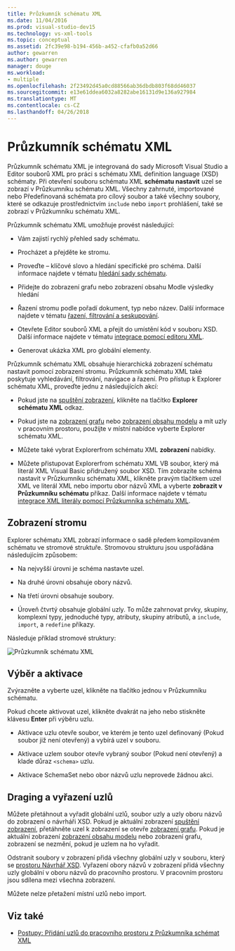 ```yaml
---
title: Průzkumník schématu XML
ms.date: 11/04/2016
ms.prod: visual-studio-dev15
ms.technology: vs-xml-tools
ms.topic: conceptual
ms.assetid: 2fc39e98-b194-456b-a452-cfafb0a52d66
author: gewarren
ms.author: gewarren
manager: douge
ms.workload:
- multiple
ms.openlocfilehash: 2f23492d45a0cd88566ab36dbdb803f68dd46037
ms.sourcegitcommit: e13e61ddea6032a8282abe16131d9e136a927984
ms.translationtype: MT
ms.contentlocale: cs-CZ
ms.lasthandoff: 04/26/2018
---
```

# <a name="xml-schema-explorer"></a>Průzkumník schématu XML

Průzkumník schématu XML je integrovaná do sady Microsoft Visual Studio a Editor souborů XML pro práci s schématu XML definition language (XSD) schématy. Při otevření souboru schématu XML **schématu nastavit** uzel se zobrazí v Průzkumníku schématu XML. Všechny zahrnuté, importované nebo Předefinovaná schémata pro cílový soubor a také všechny soubory, které se odkazuje prostřednictvím `include` nebo `import` prohlášení, také se zobrazí v Průzkumníku schématu XML.

 Průzkumník schématu XML umožňuje provést následující:

-   Vám zajistí rychlý přehled sady schématu.

-   Procházet a přejděte ke stromu.

-   Proveďte – klíčové slovo a hledání specifické pro schéma. Další informace najdete v tématu [hledání sady schématu](../xml-tools/searching-the-schema-set.md).

-   Přidejte do zobrazení grafu nebo zobrazení obsahu Modle výsledky hledání

-   Řazení stromu podle pořadí dokument, typ nebo název. Další informace najdete v tématu [řazení, filtrování a seskupování](../xml-tools/sorting-filtering-and-grouping-xml-schema-explorer.md).

-   Otevřete Editor souborů XML a přejít do umístění kód v souboru XSD. Další informace najdete v tématu [integrace pomocí editoru XML](../xml-tools/integration-with-xml-editor.md).

-   Generovat ukázka XML pro globální elementy.

Průzkumník schématu XML obsahuje hierarchická zobrazení schématu nastavit pomocí zobrazení stromu. Průzkumník schématu XML také poskytuje vyhledávání, filtrování, navigace a řazení. Pro přístup k Explorer schématu XML, proveďte jednu z následujících akcí:

-   Pokud jste na [spuštění zobrazení](../xml-tools/start-view.md), klikněte na tlačítko **Explorer schématu XML** odkaz.

-   Pokud jste na [zobrazení grafu](../xml-tools/graph-view.md) nebo [zobrazení obsahu modelu](../xml-tools/content-model-view.md) a mít uzly v pracovním prostoru, použijte v místní nabídce vyberte Explorer schématu XML.

-   Můžete také vybrat Explorerfrom schématu XML **zobrazení** nabídky.

-   Můžete přistupovat Explorerfrom schématu XML VB soubor, který má literál XML Visual Basic přidružený soubor XSD. Tím zobrazíte schéma nastavit v Průzkumníku schématu XML, klikněte pravým tlačítkem uzel XML ve literál XML nebo importu obor názvů XML a vyberte **zobrazit v Průzkumníku schématu** příkaz. Další informace najdete v tématu [integrace XML literály pomocí Průzkumníka schématu XML](../xml-tools/integration-of-xml-literals-with-xml-schema-explorer.md).

## <a name="tree-view"></a>Zobrazení stromu
 Explorer schématu XML zobrazí informace o sadě předem kompilovaném schématu ve stromové struktuře. Stromovou strukturu jsou uspořádána následujícím způsobem:

-   Na nejvyšší úrovni je schéma nastavte uzel.

-   Na druhé úrovni obsahuje obory názvů.

-   Na třetí úrovni obsahuje soubory.

-   Úroveň čtvrtý obsahuje globální uzly. To může zahrnovat prvky, skupiny, komplexní typy, jednoduché typy, atributy, skupiny atributů, a `include`, `import`, a `redefine` příkazy.

Následuje příklad stromové struktury:

![Průzkumník schématu XML](../xml-tools/media/xmlschemaexplorer.gif "XMLSchemaExplorer")

## <a name="selection-and-activation"></a>Výběr a aktivace
 Zvýrazněte a vyberte uzel, klikněte na tlačítko jednou v Průzkumníku schématu.

 Pokud chcete aktivovat uzel, klikněte dvakrát na jeho nebo stiskněte klávesu **Enter** při výběru uzlu.

-   Aktivace uzlu otevře soubor, ve kterém je tento uzel definovaný (Pokud soubor již není otevřený) a vybírá uzel v souboru.

-   Aktivace uzlem soubor otevře vybraný soubor (Pokud není otevřený) a klade důraz `<schema>` uzlu.

-   Aktivace SchemaSet nebo obor názvů uzlu neprovede žádnou akci.

## <a name="draging-and-dropping-nodes"></a>Draging a vyřazení uzlů
 Můžete přetáhnout a vyřadit globální uzlů, soubor uzly a uzly oboru názvů do zobrazení o návrháři XSD. Pokud je aktuální zobrazení [spuštění zobrazení](../xml-tools/start-view.md), přetáhněte uzel k zobrazení se otevře [zobrazení grafu](../xml-tools/graph-view.md). Pokud je aktuální zobrazení [zobrazení obsahu modelu](../xml-tools/content-model-view.md) nebo zobrazení grafu, zobrazení se nezmění, pokud je uzlem na ho vyřadit.

 Odstranit soubory v zobrazení přidá všechny globální uzly v souboru, který se [prostoru Návrhář XSD](../xml-tools/xml-schema-designer-workspace.md). Vyřazení obory názvů v zobrazení přidá všechny uzly globální v oboru názvů do pracovního prostoru. V pracovním prostoru jsou sdílena mezi všechna zobrazení.

 Můžete nelze přetažení místní uzlů nebo import.

## <a name="see-also"></a>Viz také

- [Postupy: Přidání uzlů do pracovního prostoru z Průzkumníka schémat XML](../xml-tools/how-to-add-nodes-to-the-workspace-from-the-xml-schema-explorer.md)